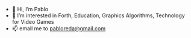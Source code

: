 - 👋 Hi, I’m Pablo
- 👀 I’m interested in Forth, Education, Graphics Algorithms, Technology for Video Games
- 📫 email me to pabloreda@gmail.com

<!---
phreda4/phreda4 is a ✨ special ✨ repository because its `README.md` (this file) appears on your GitHub profile.
You can click the Preview link to take a look at your changes.
--->

